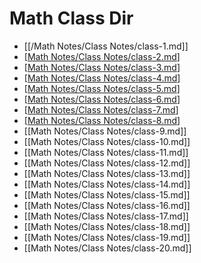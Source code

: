 # Math Class Dir
- [[/Math Notes/Class Notes/class-1.md]]
- [[Math Notes/Class Notes/class-2.md]]
- [[Math Notes/Class Notes/class-3.md]]
- [[Math Notes/Class Notes/class-4.md]]
- [[Math Notes/Class Notes/class-5.md]]
- [[Math Notes/Class Notes/class-6.md]]
- [[Math Notes/Class Notes/class-7.md]]
- [[Math Notes/Class Notes/class-8.md]]
- [[Math Notes/Class Notes/class-9.md]]
- [[Math Notes/Class Notes/class-10.md]]
- [[Math Notes/Class Notes/class-11.md]]
- [[Math Notes/Class Notes/class-12.md]]
- [[Math Notes/Class Notes/class-13.md]]
- [[Math Notes/Class Notes/class-14.md]]
- [[Math Notes/Class Notes/class-15.md]]
- [[Math Notes/Class Notes/class-16.md]]
- [[Math Notes/Class Notes/class-17.md]]
- [[Math Notes/Class Notes/class-18.md]]
- [[Math Notes/Class Notes/class-19.md]]
- [[Math Notes/Class Notes/class-20.md]]


[//begin]: # "Autogenerated link references for markdown compatibility"
[Math Notes/Class Notes/class-2.md]: <../Math Notes/Class Notes/class-2.md> "Lesson 2"
[Math Notes/Class Notes/class-3.md]: <../Math Notes/Class Notes/class-3.md> "Lesson 3"
[Math Notes/Class Notes/class-4.md]: <../Math Notes/Class Notes/class-4.md> "Lesson 4"
[Math Notes/Class Notes/class-5.md]: <../Math Notes/Class Notes/class-5.md> "Lesson 5"
[Math Notes/Class Notes/class-6.md]: <../Math Notes/Class Notes/class-6.md> "Lesson 6"
[Math Notes/Class Notes/class-7.md]: <../Math Notes/Class Notes/class-7.md> "Lesson 7"
[Math Notes/Class Notes/class-8.md]: <../Math Notes/Class Notes/class-8.md> "Lesson 8"
[//end]: # "Autogenerated link references"
